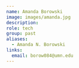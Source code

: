 ```yaml
---
name: Amanda Borowski
image: images/amanda.jpg
description:
role: tech
group: past
aliases:
  - Amanda N. Borowski
links:
  email: borow084@umn.edu
---
```


